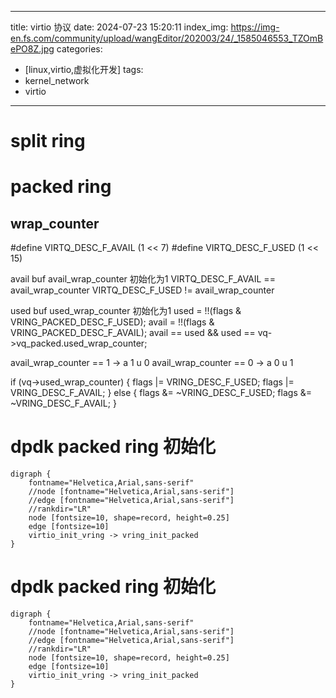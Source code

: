 
---
title: virtio 协议
date: 2024-07-23 15:20:11
index_img: https://img-en.fs.com/community/upload/wangEditor/202003/24/_1585046553_TZOmBePO8Z.jpg
categories:
  - [linux,virtio,虚拟化开发]
tags:
 - kernel_network
 - virtio
---

# split ring

# packed ring
## wrap_counter

#define VIRTQ_DESC_F_AVAIL (1 << 7)
#define VIRTQ_DESC_F_USED (1 << 15)


avail buf
avail_wrap_counter 初始化为1
VIRTQ_DESC_F_AVAIL == avail_wrap_counter
VIRTQ_DESC_F_USED != avail_wrap_counter

used buf
used_wrap_counter 初始化为1
used = !!(flags & VRING_PACKED_DESC_F_USED);
avail = !!(flags & VRING_PACKED_DESC_F_AVAIL);
avail == used && used == vq->vq_packed.used_wrap_counter;

avail_wrap_counter ==  1 -> a 1 u 0
avail_wrap_counter ==  0 -> a 0 u 1

if (vq->used_wrap_counter) {
    flags |= VRING_DESC_F_USED;
    flags |= VRING_DESC_F_AVAIL;
} else {
    flags &= ~VRING_DESC_F_USED;
    flags &= ~VRING_DESC_F_AVAIL;
}

# dpdk packed ring 初始化
```graphviz
digraph {
    fontname="Helvetica,Arial,sans-serif"
    //node [fontname="Helvetica,Arial,sans-serif"]
    //edge [fontname="Helvetica,Arial,sans-serif"]
    //rankdir="LR"
    node [fontsize=10, shape=record, height=0.25]
    edge [fontsize=10]
    virtio_init_vring -> vring_init_packed
}
```

# dpdk packed ring 初始化
```graphviz
digraph {
    fontname="Helvetica,Arial,sans-serif"
    //node [fontname="Helvetica,Arial,sans-serif"]
    //edge [fontname="Helvetica,Arial,sans-serif"]
    //rankdir="LR"
    node [fontsize=10, shape=record, height=0.25]
    edge [fontsize=10]
    virtio_init_vring -> vring_init_packed
}
```